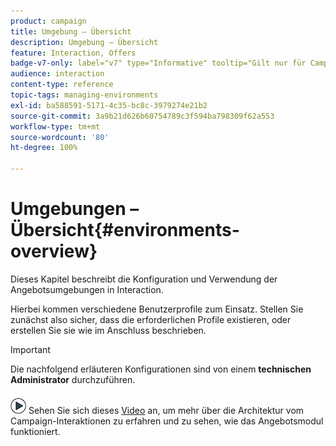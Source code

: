 ```yaml
---
product: campaign
title: Umgebung – Übersicht
description: Umgebung – Übersicht
feature: Interaction, Offers
badge-v7-only: label="v7" type="Informative" tooltip="Gilt nur für Campaign Classic v7"
audience: interaction
content-type: reference
topic-tags: managing-environments
exl-id: ba588591-5171-4c35-bc8c-3979274e21b2
source-git-commit: 3a9b21d626b60754789c3f594ba798309f62a553
workflow-type: tm+mt
source-wordcount: '80'
ht-degree: 100%

---
```


# Umgebungen – Übersicht{#environments-overview}



Dieses Kapitel beschreibt die Konfiguration und Verwendung der Angebotsumgebungen in Interaction.

Hierbei kommen verschiedene Benutzerprofile zum Einsatz. Stellen Sie zunächst also sicher, dass die erforderlichen Profile existieren, oder erstellen Sie sie wie im Anschluss beschrieben.

>[!IMPORTANT]
>
>Die nachfolgend erläuteren Konfigurationen sind von einem **technischen Administrator** durchzuführen.

![](assets/do-not-localize/how-to-video.png) Sehen Sie sich dieses [Video](https://helpx.adobe.com/de/campaign/classic/how-to/architecture-of-acs-v6.html?playlist=/ccx/v1/collection/product/campaign/classic/segment/digital-marketers/explevel/intermediate/applaunch/get-started/collection.ccx.js&amp;ref=helpx.adobe.com) an, um mehr über die Architektur vom Campaign-Interaktionen zu erfahren und zu sehen, wie das Angebotsmodul funktioniert.

